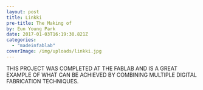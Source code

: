 ```yaml
---
layout: post
title: Linkki
pre-title: The Making of
by: Eun Young Park
date: 2017-01-03T16:19:30.821Z
categories:
  - "madeinfablab"
coverImage: /img/uploads/linkki.jpg
---
```


THIS PROJECT WAS COMPLETED AT THE FABLAB AND IS A GREAT EXAMPLE OF WHAT CAN BE ACHIEVED BY COMBINING MULTIPLE DIGITAL FABRICATION TECHNIQUES.
